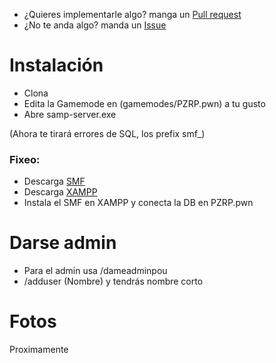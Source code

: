 - ¿Quieres implementarle algo? manga un [Pull request](https://github.com/SdSLS/sls-pouzone/pulls)
- ¿No te anda algo? manda un [Issue](https://github.com/SdSLS/sls-pouzone/issues)

# Instalación
- Clona
- Edita la Gamemode en (gamemodes/PZRP.pwn) a tu gusto
- Abre samp-server.exe

(Ahora te tirará errores de SQL, los prefix smf_)

### Fixeo:
- Descarga [SMF](https://download.simplemachines.org)
- Descarga [XAMPP](https://www.apachefriends.org/download.html)
- Instala el SMF en XAMPP y conecta la DB en PZRP.pwn

# Darse admin
- Para el admin usa /dameadminpou
- /adduser (Nombre) y tendrás nombre corto


# Fotos

Proximamente
